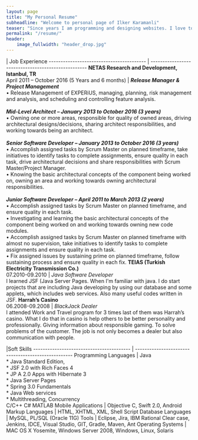 ```yaml
---
layout: page
title: "My Personal Resume"
subheadline: "Welcome to personal page of Ilker Karamanli"
teaser: "Since years I am programming and designing websites. I love to work with open source tools and learn via code from others. This time I want to try to give something back..."
permalink: "/resume/"
header:
    image_fullwidth: "header_drop.jpg"
---
```


| Job Experience
----------------------------------------- | ---------------------------------------------------
<strong>NETAS Research and Development, Istanbul, TR</strong><br>April 2011 – October 2016 (5 Years and 6 months) | <em><strong>Release Manager & Project Management</strong></em><br>• Release Management of EXPERiUS, managing, planning, risk management and analysis, and scheduling and controlling feature analysis.<br><br><strong><em>Mid-Level Architect – January 2013 to October 2016 (3 years)</em></strong><br>• Owning one or more areas, responsible for quality of owned areas, driving architectural designs/decisions, sharing architect responsibilities, and working towards being an architect.<br><br><strong><em>Senior Software Developer – January 2013 to October 2016 (3 years)</em></strong><br>• Accomplish assigned tasks by Scrum Master on planned timeframe, take initiatives to identify tasks to complete assignments, ensure quality in each task, drive architectural decisions and share responsibilities with Scrum Master/Project Manager.<br>• Knowing the basic architectural concepts of the component being worked on, owning an area and working towards owning architectural responsibilities.<br><br><strong><em>Junior Software Developer – April 2011 to March 2013 (2 years)</em></strong><br>• Accomplish assigned tasks by Scrum Master on planned timeframe, and ensure quality in each task.<br>• Investigating and learning the basic architectural concepts of the component being worked on and working towards owning new code modules.<br>• Accomplish assigned tasks by Scrum Master on planned timeframe with almost no supervision, take initiatives to identify tasks to complete assignments and ensure quality in each task.<br>• Fix assigned issues by sustaining prime on planned timeframe, follow sustaining process and ensure quality in each fix.
<strong>TEIAS (Turkish Electricity Transmission Co.)</strong><br>07.2010-09.2010 | <em>Java Software Developer</em><br> I learned JSF (Java Server Pages. When I'm familiar with java. I do start projects that are including Java developing by using our database and some applets, which includes web services. Also many useful codes written in JSF.
<strong>Harrah’s Casino</strong><br>06.2008-09.2008 | <em>BlackJack Dealer</em><br>  I attended Work and Travel program for 3 times last of them was Harrah’s casino. What I do that in casino is help others to be better personality and professionally. Giving information about responsible gaming. To solve problems of the customer. The job is not only becomes a dealer but also communication with people.


|Soft Skills
----------------------------------------- | ---------------------------------------------------
Programming Languages | Java<br> * Java Standard Edition,<br> * JSF 2.0 with Rich Faces 4<br> * JP A 2.0 Apps with Hibernate 3<br> * Java Server Pages<br> * Spring 3.0 Fundamentals<br> * Java Web services<br> * Multithreading, Concurrency<br> C/C++ C# MATLAB
Mobile Applications | Objective C, Swift 2.0, Android
Markup Languages | HTML, XHTML, XML, Shell Script
Database Languages | MySQL, PL/SQL (Oracle 11G)
Tools | Eclipse, Jira, IBM Rational Clear case, Jenkins, IDCE, Visual Studio, GIT, Gradle, Maven, Ant
Operating Systems | MAC OS X Yosemite, Windows Server 2008, Windows, Linux, Solaris

